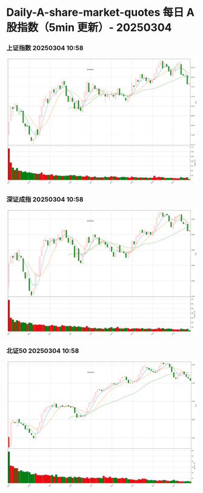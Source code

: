 
# Daily-A-share-market-quotes 每日 A 股指数（5min 更新）- 20250304

### 上证指数 20250304 10:58
![](./fig/2025/3/20250304-sh000001.png)

### 深证成指 20250304 10:58
![](./fig/2025/3/20250304-sz399001.png)

### 北证50 20250304 10:58
![](./fig/2025/3/20250304-bj899050.png)
